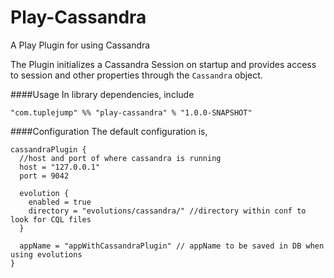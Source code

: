 Play-Cassandra
=========

A Play Plugin for using Cassandra

The Plugin initializes a Cassandra Session on startup and provides access to session 
and other properties through the `Cassandra` object. 

####Usage
In library dependencies, include
 
```
"com.tuplejump" %% "play-cassandra" % "1.0.0-SNAPSHOT"
```

####Configuration
The default configuration is,

```
cassandraPlugin {
  //host and port of where cassandra is running
  host = "127.0.0.1"    
  port = 9042           
  
  evolution {
    enabled = true
    directory = "evolutions/cassandra/" //directory within conf to look for CQL files
  }
  
  appName = "appWithCassandraPlugin" // appName to be saved in DB when using evolutions
}
```

